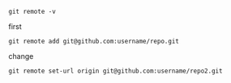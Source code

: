 

```
git remote -v

```


first
```
git remote add git@github.com:username/repo.git
```


change
```
git remote set-url origin git@github.com:username/repo2.git
```
